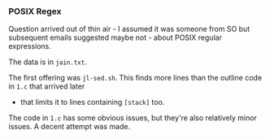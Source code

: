 ### POSIX Regex

Question arrived out of thin air - I assumed it was someone from SO but
subsequent emails suggested maybe not - about POSIX regular expressions.

The data is in `jain.txt`.

The first offering was `jl-sed.sh`.
This finds more lines than the outline code in `1.c` that arrived later
- that limits it to lines containing `[stack]` too.

The code in `1.c` has some obvious issues, but they're also relatively
minor issues.  A decent attempt was made.

